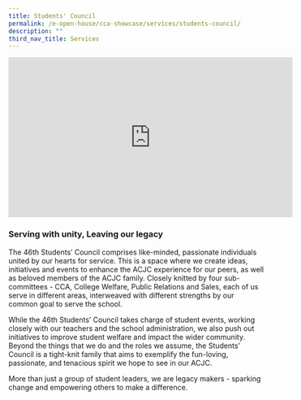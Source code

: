```yaml
---
title: Students' Council
permalink: /e-open-house/cca-showcase/services/students-council/
description: ""
third_nav_title: Services
---
```

<div align="center"><iframe allowfullscreen="" allow="accelerometer; autoplay; clipboard-write; encrypted-media; gyroscope; picture-in-picture; web-share" frameborder="0" title="YouTube video player" src="https://www.youtube.com/embed/BKGMzf7REqU" height="315" width="560"></iframe></div>

### Serving with unity, Leaving our legacy

The 46th Students’ Council comprises like-minded, passionate individuals united by our hearts for service. This is a space where we create ideas, initiatives and events to enhance the ACJC experience for our peers, as well as beloved members of the ACJC family. Closely knitted by four sub-committees - CCA, College Welfare, Public Relations and Sales, each of us serve in different areas, interweaved with different strengths by our common goal to serve the school. 

While the 46th Students’ Council takes charge of student events, working closely with our teachers and the school administration, we also push out initiatives to improve student welfare and impact the wider community. Beyond the things that we do and the roles we assume, the Students’ Council is a tight-knit family that aims to exemplify the fun-loving, passionate, and tenacious spirit we hope to see in our ACJC. 

More than just a group of student leaders, we are legacy makers - sparking change and empowering others to make a difference. 